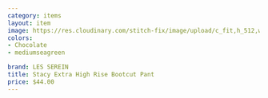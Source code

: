```yaml
---
category: items
layout: item
image: https://res.cloudinary.com/stitch-fix/image/upload/c_fit,h_512,w_512/v1678782391/jhlheiesovehtchq3ks6
colors: 
- Chocolate
- mediumseagreen

brand: LES SEREIN
title: Stacy Extra High Rise Bootcut Pant
price: $44.00
---
```

